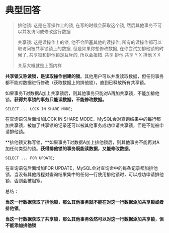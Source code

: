 # 典型回答

> 排他锁: 这是在写操作上的锁, 在写的时候会获取这个锁, 然后其他事务不可以并发访问或修改这行数据
> 
> 共享锁: 这是读操作上的锁, 他不会阻塞其他的读操作, 所有的读操作都可以取访问被共享锁锁上的数据, 但是如果你想修改数据, 在你尝试加排他锁的时候了, 共享锁和排他锁是互斥的, 所以会报错.
>        共享     排他
> 共享     Y       X
> 排他     X       X
> 
> 关系大概就是上面内样

**共享锁又称读锁，是读取操作创建的锁**。其他用户可以并发读取数据，但任何事务都不能对数据进行修改（获取数据上的排他锁），直到已释放所有共享锁。



如果事务T对数据A加上共享锁后，则其他事务只能对A再加共享锁，不能加排他锁。**获得共享锁的事务只能读数据，不能修改数据。**



```plain
SELECT ... LOCK IN SHARE MODE;
```



在查询语句后面增加LOCK IN SHARE MODE，MySQL会对查询结果中的每行都加共享锁，被加了共享锁的记录还可以被其他事务成功申请共享锁，但是不能被申请排他锁。



**排他锁又称写锁，**如果事务T对数据A加上排他锁后，则其他事务不能再对A加任何类型的锁。**获得排他锁的事务既能读数据，又能修改数据。**



```plain
SELECT ... FOR UPDATE;
```



在查询语句后面增加FOR UPDATE，MySQL会对查询命中的每条记录都加排他锁，当没有其他线程对查询结果集中的任何一行使用排他锁时，可以成功申请排他锁，否则会被阻塞。



总结：

**当这一行数据获取了排他锁，那么其他事务就不能在对这一行数据添加共享锁或者排他锁。**

**当这一行数据获取了共享锁，那么其他事务依然可以对这一行数据添加共享锁，但不能添加排他锁**

